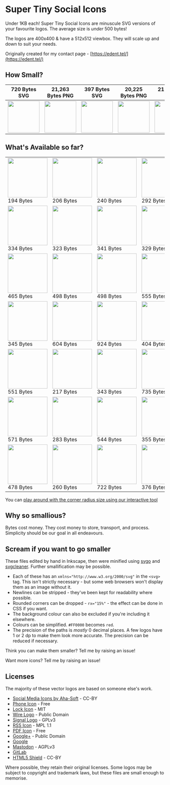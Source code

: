 # Super Tiny Social Icons
Under 1KB each! Super Tiny Social Icons are minuscule SVG versions of your favourite logos. The average size is *under* 500 bytes!

The logos are 400x400 & have a 512x512 viewbox. They will scale up and down to suit your needs.

Originally created for my contact page - [https://edent.tel/](https://edent.tel/)

## How Small?

| 720 Bytes SVG	| 21,263 Bytes PNG	|   397 Bytes SVG	| 20,225 Bytes PNG	|  211 Bytes SVG	| 11,837 Bytes PNG	|
|------	        |-----------     	|------	            |----------	        |------	        |-----------	        |
| <img src="https://edent.github.io/SuperTinySocialIcons/tiny/github.svg" width="100" />  	| <img src="https://edent.github.io/SuperTinySocialIcons/original/github.png" width="100" />        	| <img src="https://edent.github.io/SuperTinySocialIcons/tiny/twitter.svg" width="100" />   	| <img src="https://edent.github.io/SuperTinySocialIcons/original/twitter.png" width="100" />       	| <img src="https://edent.github.io/SuperTinySocialIcons/tiny/flickr.svg" width="100" />   	| <img src="https://edent.github.io/SuperTinySocialIcons/original/flickr.png" width="100" />       	|

## What's Available so far?

<table>
<tr>
<td><img src="https://edent.github.io/SuperTinySocialIcons/tiny/hackernews.svg" width="125" /><br>194 Bytes</td>
<td><img src="https://edent.github.io/SuperTinySocialIcons/tiny/flickr.svg" width="125" /><br>206 Bytes</td>
<td><img src="https://edent.github.io/SuperTinySocialIcons/tiny/facebook.svg" width="125" /><br>240 Bytes</td>
<td><img src="https://edent.github.io/SuperTinySocialIcons/tiny/tumblr.svg" width="125" /><br>292 Bytes</td>
<td><img src="https://edent.github.io/SuperTinySocialIcons/tiny/twitter.svg" width="125" /><br>393 Bytes</td>
<td><img src="https://edent.github.io/SuperTinySocialIcons/tiny/whatsapp.svg" width="125" /><br>618 Bytes</td>
</tr>
<tr>
<td><img src="https://edent.github.io/SuperTinySocialIcons/tiny/dropbox.svg" width="125" /><br>334 Bytes</td>
<td><img src="https://edent.github.io/SuperTinySocialIcons/tiny/telegram.svg" width="125" /><br>323 Bytes</td>
<td><img src="https://edent.github.io/SuperTinySocialIcons/tiny/linkedin.svg" width="125" /><br>341 Bytes</td>
<td><img src="https://edent.github.io/SuperTinySocialIcons/tiny/stackoverflow.svg" width="125" /><br>329 Bytes</td>
<td><img src="https://edent.github.io/SuperTinySocialIcons/tiny/instagram.svg" width="125" /><br>282 Bytes</td>
<td><img src="https://edent.github.io/SuperTinySocialIcons/tiny/wordpress.svg" width="125" /><br>510 Bytes</td>
</tr>
<tr>
<td><img src="https://edent.github.io/SuperTinySocialIcons/tiny/skype.svg" width="125" /><br>465 Bytes</td>
<td><img src="https://edent.github.io/SuperTinySocialIcons/tiny/reddit.svg" width="125" /><br>498 Bytes</td>
<td><img src="https://edent.github.io/SuperTinySocialIcons/tiny/pinterest.svg" width="125" /><br>498 Bytes</td>
<td><img src="https://edent.github.io/SuperTinySocialIcons/tiny/paypal.svg" width="125" /><br>555 Bytes</td>
<td><img src="https://edent.github.io/SuperTinySocialIcons/tiny/github.svg" width="125" /><br>716 Bytes</td>
<td><img src="https://edent.github.io/SuperTinySocialIcons/tiny/wikipedia.svg" width="125" /><br>573 Bytes</td>
</tr>
<tr>
<td><img src="https://edent.github.io/SuperTinySocialIcons/tiny/vimeo.svg" width="125" /><br>345 Bytes</td>
<td><img src="https://edent.github.io/SuperTinySocialIcons/tiny/slideshare.svg" width="125" /><br>604 Bytes</td>
<td><img src="https://edent.github.io/SuperTinySocialIcons/tiny/soundcloud.svg" width="125" /><br>924 Bytes</td>
<td><img src="https://edent.github.io/SuperTinySocialIcons/tiny/spotify.svg" width="125" /><br>404 Bytes</td>
<td><img src="https://edent.github.io/SuperTinySocialIcons/tiny/snapchat.svg" width="125" /><br>586 Bytes</td>
<td><img src="https://edent.github.io/SuperTinySocialIcons/tiny/amazon.svg" width="125" /><br>644 Bytes</td>
</tr>
<tr>
<td><img src="https://edent.github.io/SuperTinySocialIcons/tiny/steam.svg" width="125" /><br>551 Bytes</td>
<td><img src="https://edent.github.io/SuperTinySocialIcons/tiny/google.svg" width="125" /><br>217 Bytes</td>
<td><img src="https://edent.github.io/SuperTinySocialIcons/tiny/google_plus.svg" width="125" /><br>343 Bytes</td>
<td><img src="https://edent.github.io/SuperTinySocialIcons/tiny/wechat.svg" width="125" /><br>735 Bytes</td>
<td><img src="https://edent.github.io/SuperTinySocialIcons/tiny/youtube.svg" width="125" /><br>920 Bytes</td>
<td><img src="https://edent.github.io/SuperTinySocialIcons/tiny/pdf.svg" width="125" /><br>356 Bytes</td>
</tr>
<tr>
<td><img src="https://edent.github.io/SuperTinySocialIcons/tiny/vk.svg" width="125" /><br>571 Bytes</td>
<td><img src="https://edent.github.io/SuperTinySocialIcons/tiny/rss.svg" width="125" /><br>283 Bytes</td>
<td><img src="https://edent.github.io/SuperTinySocialIcons/tiny/mail.svg" width="125" /><br>544 Bytes</td>
<td><img src="https://edent.github.io/SuperTinySocialIcons/tiny/email.svg" width="125" /><br>355 Bytes</td>
<td><img src="https://edent.github.io/SuperTinySocialIcons/tiny/mastodon.svg" width="125" /><br>538 Bytes</td>
<td><img src="https://edent.github.io/SuperTinySocialIcons/tiny/wire.svg" width="125" /><br>259 Bytes</td>
</tr>
<tr>
<td><img src="https://edent.github.io/SuperTinySocialIcons/tiny/tox.svg" width="125" /><br>478 Bytes</td>
<td><img src="https://edent.github.io/SuperTinySocialIcons/tiny/gitlab.svg" width="125" /><br>260 Bytes</td>
<td><img src="https://edent.github.io/SuperTinySocialIcons/tiny/phone.svg" width="125" /><br>722 Bytes</td>
<td><img src="https://edent.github.io/SuperTinySocialIcons/tiny/lock.svg" width="125" /><br>376 Bytes</td>
<td><img src="https://edent.github.io/SuperTinySocialIcons/tiny/html5.svg" width="125" /><br>373 Bytes</td>
</tr>
</table>

You can [play around with the corner radius size using our interactive tool](https://edent.github.io/SuperTinySocialIcons/radius.html)

## Why so smallious?

Bytes cost money.  They cost money to store, transport, and process.  Simplicity should be our goal in all endeavours.

## Scream if you want to go smaller

These files edited by hand in Inkscape, then were minified using [svgo](https://github.com/svg/svgo) and [svgcleaner](https://github.com/RazrFalcon/svgcleaner). Further smallification may be possible.

* Each of these has an `xmlns="http://www.w3.org/2000/svg"` in the `<svg>` tag. This isn't strictly necessary - but some web browsers won't display them as an image without it.
* Newlines can be stripped - they've been kept for readability where possible.
* Rounded corners can be dropped - `rx="15%"` - the effect can be done in CSS if you want.
* The background colour can also be excluded if you're including it elsewhere.
* Colours can be simplified. `#FF0000` becomes `red`.
* The precision of the paths is *mostly* 0 decimal places. A few logos have 1 or 2 dp to make them look more accurate. The precision can be reduced if necessary.

Think you can make them smaller? Tell me by raising an issue!

Want more icons?  Tell me by raising an issue!

## Licenses

The majority of these vector logos are based on someone else's work.

* [Social Media Icons by Aha-Soft](https://www.iconfinder.com/iconsets/social-flat-rounded-rects) - CC-BY
* [Phone Icon](https://www.iconfinder.com/icons/1807538/phone_icon#size=128) - Free
* [Lock Icon](https://www.iconfinder.com/icons/1814107/lock_padlock_secure_icon#size=512) - MIT
* [Wire Logo](https://commons.wikimedia.org/wiki/File:Wire_software_logo.svg) - Public Domain
* [Signal Logo](https://github.com/WhisperSystems/Signal-iOS/blob/master/Signal/Images.xcassets/logoSignal.imageset/logoSignal.pdf) - GPLv3
* [RSS Icon](https://commons.wikimedia.org/wiki/File:Generic_Feed-icon.svg) - MPL 1.1
* [PDF Icon](https://www.iconfinder.com/iconsets/line-icons-set) - Free
* [Google+](https://commons.wikimedia.org/wiki/File:Google_Plus_logo_2015.svg) - Public Domain
* [Google](http://svgshare.com/s/q)
* [Mastodon](https://github.com/tootsuite/mastodon/blob/0ad694f96b7f0e951950e7525bde52cd11454cb2/app/assets/images/logo.svg) - AGPLv3
* [GitLab](https://about.gitlab.com/press/)
* [HTML5 Shield](https://www.w3.org/html/logo/) - CC-BY

Where possible, they retain their original licenses.  Some logos may be subject to copyright and trademark laws, but these files are small enough to memorise.
